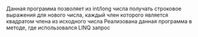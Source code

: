 Данная программа позволяет из int/long числа получать строковое выражения для нового числа, каждый член которого является квадратом члена из исходного числа
Реализована данная программа в методе, где использовался LINQ запрос
